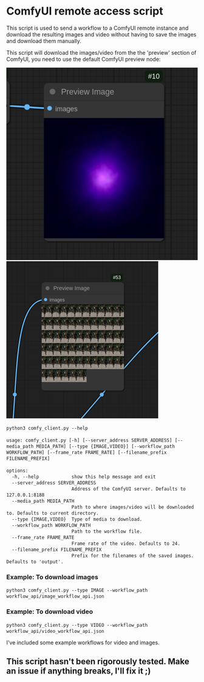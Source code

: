 # ComfyUI remote access script
This script is used to send a workflow to a ComfyUI remote instance
and download the resulting images and video without having to save the
images and download them manually. 

This script will download the images/video from the the 'preview' section 
of ComfyUI, you need to use the default ComfyUI preview node:

![alt text](https://github.com/EvanGee/ComfyUI_remote_access/blob/main/assets/image.png?raw=true)
![alt text](https://github.com/EvanGee/ComfyUI_remote_access/blob/main/assets/video.png?raw=true)
```
python3 comfy_client.py --help

usage: comfy_client.py [-h] [--server_address SERVER_ADDRESS] [--media_path MEDIA_PATH] [--type {IMAGE,VIDEO}] [--workflow_path WORKFLOW_PATH] [--frame_rate FRAME_RATE] [--filename_prefix FILENAME_PREFIX]

options:
  -h, --help            show this help message and exit
  --server_address SERVER_ADDRESS
                        Address of the ComfyUI server. Defaults to 127.0.0.1:8188
  --media_path MEDIA_PATH
                        Path to where images/video will be downloaded to. Defaults to current directory.
  --type {IMAGE,VIDEO}  Type of media to download.
  --workflow_path WORKFLOW_PATH
                        Path to the workflow file.
  --frame_rate FRAME_RATE
                        Frame rate of the video. Defaults to 24.
  --filename_prefix FILENAME_PREFIX
                        Prefix for the filenames of the saved images. Defaults to 'output'.
```

### Example: To download images
```
python3 comfy_client.py --type IMAGE --workflow_path workflow_api/image_workflow_api.json
```

### Example: To download video
```
python3 comfy_client.py --type VIDEO --workflow_path workflow_api/video_workflow_api.json
```

I've included some example workflows for video and images. 
## This script hasn't been rigorously tested. Make an issue if anything breaks, I'll fix it ;)  
